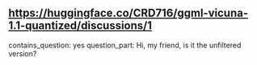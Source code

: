 ## https://huggingface.co/CRD716/ggml-vicuna-1.1-quantized/discussions/1

contains_question: yes
question_part: Hi, my friend, is it the unfiltered version?